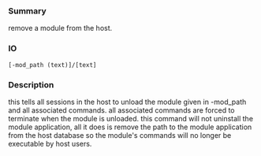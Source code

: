 ### Summary ###

remove a module from the host.

### IO ###

```[-mod_path (text)]/[text]```

### Description ###

this tells all sessions in the host to unload the module given in -mod_path and all associated commands. all associated commands are forced to terminate when the module is unloaded. this command will not uninstall the module application, all it does is remove the path to the module application from the host database so the module's commands will no longer be executable by host users.